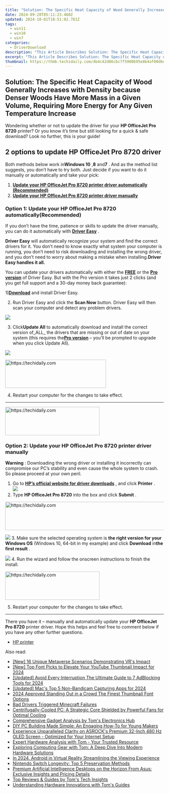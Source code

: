 ```yaml
---
title: "Solution: The Specific Heat Capacity of Wood Generally Increases with Density because Denser Woods Have More Mass in a Given Volume, Requiring More Energy for Any Given Temperature Increase"
date: 2024-09-28T05:11:23.460Z
updated: 2024-10-01T18:51:02.781Z
tags:
  - win11
  - win10
  - win7
categories:
  - DriverDownload
description: "This Article Describes Solution: The Specific Heat Capacity of Wood Generally Increases with Density because Denser Woods Have More Mass in a Given Volume, Requiring More Energy for Any Given Temperature Increase"
excerpt: "This Article Describes Solution: The Specific Heat Capacity of Wood Generally Increases with Density because Denser Woods Have More Mass in a Given Volume, Requiring More Energy for Any Given Temperature Increase"
thumbnail: https://thmb.techidaily.com/4b4c42d86cbc7f5900b95e8b4af00dbe97e236701df75d0c16e39e29a2174a46.jpg
---
```


## Solution: The Specific Heat Capacity of Wood Generally Increases with Density because Denser Woods Have More Mass in a Given Volume, Requiring More Energy for Any Given Temperature Increase

Wondering whether or not to update the driver for your **HP OfficeJet Pro 8720**  printer? Or you know it’s time but still looking for a quick & safe download? Look no further, this is your guide!

## 2 options to update HP OfficeJet Pro 8720 driver

 Both methods below work in**Windows 10** ,**8** and**7** .  And as the method list suggests, you don’t have to try both. Just decide if you want to do it manually or automatically and take your pick:

1. **[Update your HP OfficeJet Pro 8720 printer driver automatically (Recommended)](https://www.drivereasy.com/knowledge/hp-officejet-pro-8720-driver-download-update-for-windows/#O1)**
2. **[Update your HP OfficeJet Pro 8720 printer driver manually](https://tools.techidaily.com/drivereasy/download/)**

### Option 1: Update your HP OfficeJet Pro 8720 automatically(Recommended)

 If you don’t have the time, patience or skills to update the driver manually, you can do it automatically with **[Driver Easy](https://tools.techidaily.com/drivereasy/download/)**  .

**Driver Easy**   will automatically recognize your system and find the correct drivers for it. You don’t need to know exactly what system your computer is running, you don’t need to risk downloading and installing the wrong driver, and you don’t need to worry about making a mistake when installing.**Driver Easy handles it all.**

 You can update your drivers automatically with either the **[FREE](https://tools.techidaily.com/drivereasy/download/)**  or the **[Pro version](https://tools.techidaily.com/drivereasy/download/)**  of Driver Easy. But with the Pro version it takes just 2 clicks (and you get full support and a 30-day money back guarantee):

 1)[**Download**](https://tools.techidaily.com/drivereasy/download/) and install Driver Easy.

 2) Run Driver Easy and click the **Scan Now** button. Driver Easy will then scan your computer and detect any problem drivers.

![](https://images.drivereasy.com/wp-content/uploads/2018/05/img_5afb955c3ee3c.jpg)

 3) Click**Update All** to automatically download and install the correct version of_ALL_ the drivers that are missing or out of date on your system (this requires the[**Pro version**](https://tools.techidaily.com/drivereasy/download/) – you’ll be prompted to upgrade when you click Update All).

![](https://images.drivereasy.com/wp-content/uploads/2018/06/img_5b2a171125168.jpg)

<!-- affiliate ads begin -->
<a href="https://aligracehair.sjv.io/c/5597632/2135401/19272" target="_top" id="2135401">
  <img src="//a.impactradius-go.com/display-ad/19272-2135401" border="0" alt="https://techidaily.com" width="320" height="90"/>
</a>
<img height="0" width="0" src="https://aligracehair.sjv.io/i/5597632/2135401/19272" style="position:absolute;visibility:hidden;" border="0" />
<!-- affiliate ads end -->

4) Restart your computer for the changes to take effect.

---

<!-- affiliate ads begin -->
<a href="https://aligracehair.sjv.io/c/5597632/1915805/19272" target="_top" id="1915805">
  <img src="//a.impactradius-go.com/display-ad/19272-1915805" border="0" alt="https://techidaily.com" width="300" height="90"/>
</a>
<img height="0" width="0" src="https://aligracehair.sjv.io/i/5597632/1915805/19272" style="position:absolute;visibility:hidden;" border="0" />
<!-- affiliate ads end -->

### Option 2: Update your HP OfficeJet Pro 8720 **printer**  driver manually

**Warning** : Downloading the wrong driver or installing it incorrectly can compromise our PC’s stability and even cause the whole system to crash. So please proceed at your own peril.

1. Go to **[HP’s official website for driver downloads](https://support.hp.com/hk-en/drivers)**  , and click **Printer** .  
![](https://images.drivereasy.com/wp-content/uploads/2018/06/img_5b17620c2da6d.jpg)
2. Type **HP OfficeJet Pro 8720** into the box and click **Submit** .  

<!-- affiliate ads begin -->
<a href="https://wigfever.sjv.io/c/5597632/2014859/22899" target="_top" id="2014859">
  <img src="//a.impactradius-go.com/display-ad/22899-2014859" border="0" alt="https://techidaily.com" width="728" height="90"/>
</a>
<img height="0" width="0" src="https://wigfever.sjv.io/i/5597632/2014859/22899" style="position:absolute;visibility:hidden;" border="0" />
<!-- affiliate ads end -->

![](https://images.drivereasy.com/wp-content/uploads/2018/06/img_5b2a01155946b.png)
3. Make sure the selected operating system is **the right version for your Windows OS** (Windows 10, 64-bit in my example) and click **Download** in**the first result** .  

![](https://images.drivereasy.com/wp-content/uploads/2018/06/img_5b2a0206ca291.jpg)
4. Run the wizard and follow the onscreen instructions to finish the install.

<!-- affiliate ads begin -->
<a href="https://aligracehair.sjv.io/c/5597632/1886044/19272" target="_top" id="1886044">
  <img src="//a.impactradius-go.com/display-ad/19272-1886044" border="0" alt="https://techidaily.com" width="300" height="90"/>
</a>
<img height="0" width="0" src="https://aligracehair.sjv.io/i/5597632/1886044/19272" style="position:absolute;visibility:hidden;" border="0" />
<!-- affiliate ads end -->

5. Restart your computer for the changes to take effect.

---

 There you have it – manually and automatically update your **HP OfficeJet Pro 8720**  printer driver. Hope this helps and feel free to comment below if you have any other further questions.

* [HP printer](https://tools.techidaily.com/drivereasy/download/)

<ins class="adsbygoogle"
     style="display:block"
     data-ad-format="autorelaxed"
     data-ad-client="ca-pub-7571918770474297"
     data-ad-slot="1223367746"></ins>

<ins class="adsbygoogle"
     style="display:block"
     data-ad-client="ca-pub-7571918770474297"
     data-ad-slot="8358498916"
     data-ad-format="auto"
     data-full-width-responsive="true"></ins>

<span class="atpl-alsoreadstyle">Also read:</span>
<div><ul>
<li><a href="https://fox-cloud.techidaily.com/new-16-unique-metaverse-scenarios-demonstrating-vrs-impact/"><u>[New] 16 Unique Metaverse Scenarios Demonstrating VR's Impact</u></a></li>
<li><a href="https://youtube-docs.techidaily.com/op-font-picks-to-elevate-your-youtube-thumbnail-impact-for-2024/"><u>[New] Top Font Picks to Elevate Your YouTube Thumbnail Impact for 2024</u></a></li>
<li><a href="https://facebook-video-footage.techidaily.com/updated-avoid-every-interruption-the-ultimate-guide-to-7-adblocking-tools-for-2024/"><u>[Updated] Avoid Every Interruption The Ultimate Guide to 7 AdBlocking Tools for 2024</u></a></li>
<li><a href="https://on-screen-recording.techidaily.com/updated-macs-top-5-non-bandicam-capturing-apps-for-2024/"><u>[Updated] Mac's Top 5 Non-Bandicam Capturing Apps for 2024</u></a></li>
<li><a href="https://youtube-stream.techidaily.com/2024-approved-standing-out-in-a-crowd-the-finest-thumbnail-font-options/"><u>2024 Approved Standing Out in a Crowd The Finest Thumbnail Font Options</u></a></li>
<li><a href="https://graphic-issues.techidaily.com/bad-drivers-triggered-minecraft-failures/"><u>Bad Drivers Triggered Minecraft Failures</u></a></li>
<li><a href="https://hardware-help.techidaily.com/centrifugally-cooled-pc-a-strategic-core-shielded-by-powerful-fans-for-optimal-cooling/"><u>Centrifugally-Cooled PC: A Strategic Core Shielded by Powerful Fans for Optimal Cooling</u></a></li>
<li><a href="https://hardware-help.techidaily.com/comprehensive-gadget-analysis-by-toms-electronics-hub/"><u>Comprehensive Gadget Analysis by Tom's Electronics Hub</u></a></li>
<li><a href="https://hardware-help.techidaily.com/diy-pc-building-made-simple-an-engaging-how-to-for-young-makers/"><u>DIY PC Building Made Simple: An Engaging How-To for Young Makers</u></a></li>
<li><a href="https://hardware-tips.techidaily.com/experience-unparalleled-clarity-on-asrocks-premium-32-inch-480-hz-oled-screen-optimized-for-your-internet-setup/"><u>Experience Unparalleled Clarity on ASROCK's Premium 32-Inch 480 Hz OLED Screen - Optimized for Your Internet Setup</u></a></li>
<li><a href="https://hardware-help.techidaily.com/expert-hardware-analysis-with-tom-your-trusted-resource/"><u>Expert Hardware Analysis with Tom - Your Trusted Resource</u></a></li>
<li><a href="https://hardware-help.techidaily.com/exploring-computing-gear-with-tom-a-deep-dive-into-modern-hardware-solutions/"><u>Exploring Computing Gear with Tom: A Deep Dive Into Modern Hardware Solutions</u></a></li>
<li><a href="https://extra-information.techidaily.com/in-2024-android-in-virtual-reality-streamlining-the-viewing-experience/"><u>In 2024, Android in Virtual Reality Streamlining the Viewing Experience</u></a></li>
<li><a href="https://games-able.techidaily.com/nintendo-switch-longevity-top-5-preservation-methods/"><u>Nintendo Switch Longevity: Top 5 Preservation Methods</u></a></li>
<li><a href="https://hardware-help.techidaily.com/premium-artificial-intelligence-desktops-on-the-horizon-from-asus-exclusive-insights-and-pricing-details/"><u>Premium Artificial Intelligence Desktops on the Horizon From Asus: Exclusive Insights and Pricing Details</u></a></li>
<li><a href="https://hardware-help.techidaily.com/top-reviews-and-guides-by-toms-tech-insights/"><u>Top Reviews & Guides by Tom's Tech Insights</u></a></li>
<li><a href="https://hardware-help.techidaily.com/understanding-hardware-innovations-with-toms-guides/"><u>Understanding Hardware Innovations with Tom's Guides</u></a></li>
</ul></div>

